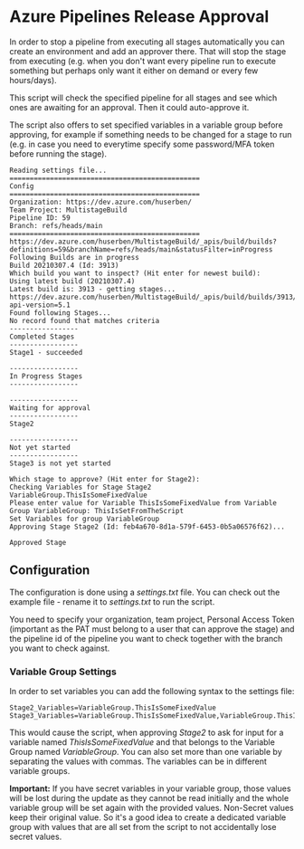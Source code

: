 # Azure Pipelines Release Approval
In order to stop a pipeline from executing all stages automatically you can create an environment and add an approver there. That will stop the stage from executing (e.g. when you don't want every pipeline run to execute something but perhaps only want it either on demand or every few hours/days).

This script will check the specified pipeline for all stages and see which ones are awaiting for an approval. Then it could auto-approve it.

The script also offers to set specified variables in a variable group before approving, for example if something needs to be changed for a stage to run (e.g. in case you need to everytime specify some password/MFA token before running the stage).

```
Reading settings file...
===============================================
Config
===============================================
Organization: https://dev.azure.com/huserben/
Team Project: MultistageBuild
Pipeline ID: 59
Branch: refs/heads/main
===============================================
https://dev.azure.com/huserben/MultistageBuild/_apis/build/builds?definitions=59&branchName=refs/heads/main&statusFilter=inProgress
Following Builds are in progress
Build 20210307.4 (Id: 3913)
Which build you want to inspect? (Hit enter for newest build):
Using latest build (20210307.4)
Latest build is: 3913 - getting stages...
https://dev.azure.com/huserben/MultistageBuild/_apis/build/builds/3913/Timeline?api-version=5.1
Found following Stages...
No record found that matches criteria
-----------------
Completed Stages
-----------------
Stage1 - succeeded

-----------------
In Progress Stages
-----------------

-----------------
Waiting for approval
-----------------
Stage2

-----------------
Not yet started
-----------------
Stage3 is not yet started

Which stage to approve? (Hit enter for Stage2):
Checking Variables for Stage Stage2
VariableGroup.ThisIsSomeFixedValue
Please enter value for Variable ThisIsSomeFixedValue from Variable Group VariableGroup: ThisIsSetFromTheScript
Set Variables for group VariableGroup
Approving Stage Stage2 (Id: feb4a670-8d1a-579f-6453-0b5a06576f62)...

Approved Stage
```

## Configuration
The configuration is done using a *settings.txt* file. You can check out the example file - rename it to *settings.txt* to run the script.

You need to specify your organization, team project, Personal Access Token (important as the PAT must belong to a user that can approve the stage) and the pipeline id of the pipeline you want to check together with the branch you want to check against.

### Variable Group Settings
In order to set variables you can add the following syntax to the settings file:

```
Stage2_Variables=VariableGroup.ThisIsSomeFixedValue
Stage3_Variables=VariableGroup.ThisIsSomeFixedValue,VariableGroup.ThisIsSomeFlexibleValue
```

This would cause the script, when approving *Stage2* to ask for input for a variable named *ThisIsSomeFixedValue* and that belongs to the Variable Group named *VariableGroup*.
You can also set more than one variable by separating the values with commas. The variables can be in different variable groups.

**Important:** If you have secret variables in your variable group, those values will be lost during the update as they cannot be read initially and the whole variable group will be set again with the provided values. Non-Secret values keep their original value. So it's a good idea to create a dedicated variable group with values that are all set from the script to not accidentally lose secret values.